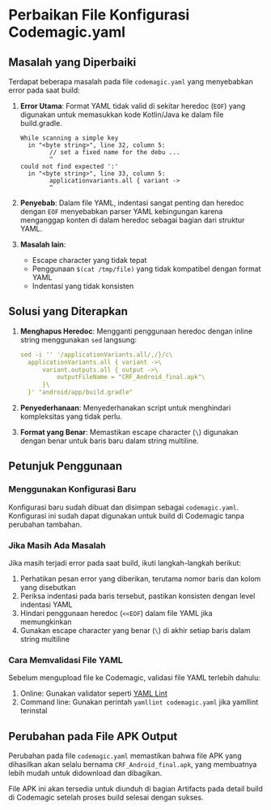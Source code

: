 # Perbaikan File Konfigurasi Codemagic.yaml

## Masalah yang Diperbaiki

Terdapat beberapa masalah pada file `codemagic.yaml` yang menyebabkan error pada saat build:

1. **Error Utama**: Format YAML tidak valid di sekitar heredoc (`EOF`) yang digunakan untuk memasukkan kode Kotlin/Java ke dalam file build.gradle.

   ```
   While scanning a simple key
     in "<byte string>", line 32, column 5:
           // set a fixed name for the debu ... 
           ^
   could not find expected ':'
     in "<byte string>", line 33, column 5:
           applicationvariants.all { variant ->
           ^
   ```

2. **Penyebab**: Dalam file YAML, indentasi sangat penting dan heredoc dengan `EOF` menyebabkan parser YAML kebingungan karena menganggap konten di dalam heredoc sebagai bagian dari struktur YAML.

3. **Masalah lain**:
   - Escape character yang tidak tepat
   - Penggunaan `$(cat /tmp/file)` yang tidak kompatibel dengan format YAML
   - Indentasi yang tidak konsisten

## Solusi yang Diterapkan

1. **Menghapus Heredoc**: Mengganti penggunaan heredoc dengan inline string menggunakan `sed` langsung:

   ```yaml
   sed -i '' '/applicationVariants.all/,/}/c\
     applicationVariants.all { variant ->\
         variant.outputs.all { output ->\
             outputFileName = "CRF_Android_final.apk"\
         }\
     }' "android/app/build.gradle"
   ```

2. **Penyederhanaan**: Menyederhanakan script untuk menghindari kompleksitas yang tidak perlu.

3. **Format yang Benar**: Memastikan escape character (`\`) digunakan dengan benar untuk baris baru dalam string multiline.

## Petunjuk Penggunaan

### Menggunakan Konfigurasi Baru

Konfigurasi baru sudah dibuat dan disimpan sebagai `codemagic.yaml`. Konfigurasi ini sudah dapat digunakan untuk build di Codemagic tanpa perubahan tambahan.

### Jika Masih Ada Masalah

Jika masih terjadi error pada saat build, ikuti langkah-langkah berikut:

1. Perhatikan pesan error yang diberikan, terutama nomor baris dan kolom yang disebutkan
2. Periksa indentasi pada baris tersebut, pastikan konsisten dengan level indentasi YAML
3. Hindari penggunaan heredoc (`<<EOF`) dalam file YAML jika memungkinkan
4. Gunakan escape character yang benar (`\`) di akhir setiap baris dalam string multiline

### Cara Memvalidasi File YAML

Sebelum mengupload file ke Codemagic, validasi file YAML terlebih dahulu:

1. Online: Gunakan validator seperti [YAML Lint](http://www.yamllint.com/)
2. Command line: Gunakan perintah `yamllint codemagic.yaml` jika yamllint terinstal

## Perubahan pada File APK Output

Perubahan pada file `codemagic.yaml` memastikan bahwa file APK yang dihasilkan akan selalu bernama `CRF_Android_final.apk`, yang membuatnya lebih mudah untuk didownload dan dibagikan.

File APK ini akan tersedia untuk diunduh di bagian Artifacts pada detail build di Codemagic setelah proses build selesai dengan sukses. 